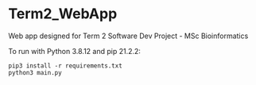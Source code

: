 # Term2_WebApp

Web app designed for Term 2 Software Dev Project - MSc Bioinformatics

To run with Python 3.8.12 and pip 21.2.2:

```no-highlight
pip3 install -r requirements.txt
python3 main.py
```
